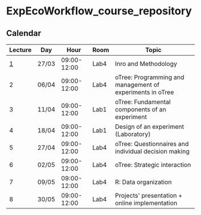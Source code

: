 # ExpEcoWorkflow_course_repository

## Calendar

| Lecture  | Day  | Hour | Room | Topic|
|---|---|---|---|--|
| [1](./1/)  | 27/03  | 09:00-12:00 |Lab4 |Inro and Methodology |
| 2  | 06/04  | 09:00-12:00 |Lab4 |oTree: Programming and management of experiments in oTree |
| 3  | 11/04  | 09:00-12:00 |Lab1 |oTree: Fundamental components of an experiment|
| 4  | 18/04  | 09:00-12:00 |Lab1 |Design of an experiment (Laboratory)|
| 5  | 27/04  | 09:00-12:00 |Lab4 |oTree: Questionnaires and individual decision making|
| 6  | 02/05  | 09:00-12:00 |Lab4 |oTree: Strategic interaction|
| 7  |  09/05 | 09:00-12:00 |Lab4 |R: Data organization |
| 8  | 30/05  | 09:00-12:00 |Lab4 |Projects' presentation + online implementation|
